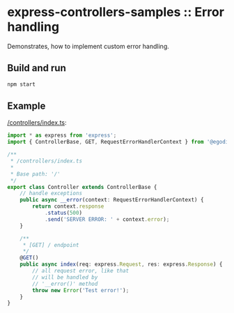# express-controllers-samples :: Error handling

Demonstrates, how to implement custom error handling.

## Build and run

```bash
npm start
```

## Example

[/controllers/index.ts](./controllers/index.ts):

```typescript
import * as express from 'express';
import { ControllerBase, GET, RequestErrorHandlerContext } from '@egodigital/express-controllers';

/**
 * /controllers/index.ts
 *
 * Base path: '/'
 */
export class Controller extends ControllerBase {
    // handle exceptions
    public async __error(context: RequestErrorHandlerContext) {
        return context.response
            .status(500)
            .send('SERVER ERROR: ' + context.error);
    }

    /**
     * [GET] / endpoint
     */
    @GET()
    public async index(req: express.Request, res: express.Response) {
        // all request error, like that
        // will be handled by
        // '__error()' method
        throw new Error('Test error!');
    }
}
```
